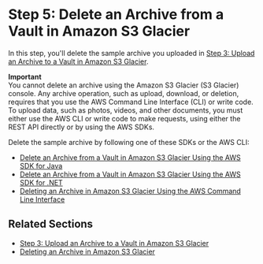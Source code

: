 # Step 5: Delete an Archive from a Vault in Amazon S3 Glacier<a name="getting-started-delete-archive"></a>

In this step, you'll delete the sample archive you uploaded in [Step 3: Upload an Archive to a Vault in Amazon S3 Glacier](getting-started-upload-archive.md)\. 

**Important**  
You cannot delete an archive using the Amazon S3 Glacier \(S3 Glacier\) console\. Any archive operation, such as upload, download, or deletion, requires that you use the AWS Command Line Interface \(CLI\) or write code\. To upload data, such as photos, videos, and other documents, you must either use the AWS CLI or write code to make requests, using either the REST API directly or by using the AWS SDKs\.

Delete the sample archive by following one of these SDKs or the AWS CLI: 
+ [Delete an Archive from a Vault in Amazon S3 Glacier Using the AWS SDK for Java](getting-started-delete-archive-java.md)
+ [Delete an Archive from a Vault in Amazon S3 Glacier Using the AWS SDK for \.NET](getting-started-delete-archive-dotnet.md)
+ [Deleting an Archive in Amazon S3 Glacier Using the AWS Command Line Interface](getting-started-delete-archive-cli.md)

## Related Sections<a name="getting-started-delete-archive-related-sections"></a>
+ [Step 3: Upload an Archive to a Vault in Amazon S3 Glacier](getting-started-upload-archive.md)
+ [Deleting an Archive in Amazon S3 Glacier](deleting-an-archive.md)